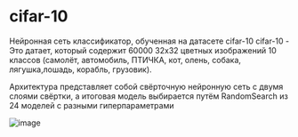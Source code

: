 # cifar-10
Нейронная сеть классификатор, обученная на датасете cifar-10
cifar-10 - Это датает, который содержит 60000 32x32 цветных изображений 10 классов (самолёт, автомобиль, ПТИЧКА, кот, олень, собака, лягушка,лошадь, корабль, грузовик).

Архитектура представляет собой свёрточную нейронную сеть с двумя слоями свёртки, а итоговая модель выбирается путём RandomSearch из 24 моделей с разными гиперпараметрами

![image](https://github.com/import-NeuralNexus-as-NN/cifar-10/assets/79454177/4b017e85-7c18-4829-8d31-604c18c60fef)
